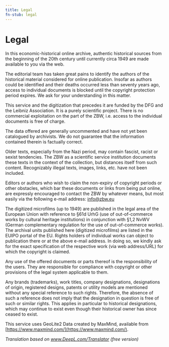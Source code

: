 ```yaml
---
title: Legal
fn-stub: legal
---
```


# Legal

In this economic-historical online archive, authentic historical sources from
the beginning of the 20th century until currently circa 1949 are made available
to you via the web.

The editorial team has taken great pains to identify the authors of the
historical material considered for online publication. Insofar as authors could
be identified and their deaths occurred less than seventy years ago, access to
individual documents is blocked until the copyright protection period expires.
We ask for your understanding in this matter.

This service and the digitization that precedes it are funded by the DFG and
the Leibniz Association. It is a purely scientific project. There is no
commercial exploitation on the part of the ZBW, i.e. access to the individual
documents is free of charge.

The data offered are generally uncommented and have not yet been catalogued by
archivists. We do not guarantee that the information contained therein is
factually correct.

Older texts, especially from the Nazi period, may contain fascist, racist or
sexist tendencies. The ZBW as a scientific service institution documents these
texts in the context of the collection, but distances itself from such content.
Recognizably illegal texts, images, links, etc. have not been included.

Editors or authors who wish to claim the non-expiry of copyright periods or
other obstacles, which bar these documents or links from being put online, are
expressly encouraged to contact the ZBW by whatever means, but most easily via
the following e-mail address:
<a href='ma&#105;l&#116;o&#58;%69&#110;&#102;o%40zbw&#46;eu?subject=PM20 Legal'>info&#64;zbw&#46;e&#117;</a>

<a name="eu">

The digitized microfilms (up to 1949) are published in the legal area of the
European Union with reference to §61d UrhG (use of out-of-commerce works by
cultural heritage institutions) in conjunction with §1,2 NvWV (German
complementary regulation for the use of out-of-commerce works). The archival
units published here (digitized microfilms) are listed in the EUIPO
portal of the EU. Rights holders of individual works can object to publication
there or at the above e-mail address. In doing so, we kindly ask for the exact
specification of the respective work (via web address/URL) for which the
copyright is claimed.

Any use of the offered documents or parts thereof is the responsibility of the
users. They are responsible for compliance with copyright or other provisions
of the legal system applicable to them.

Any brands (trademarks), work titles, company designations, designations of
origin, registered designs, patents or utility models are mentioned without any
special reference to such rights. Therefore, the absence of such a reference
does not imply that the designation in question is free of such or similar
rights. This applies in particular to historical designations, which may
continue to exist even though their historical owner has since ceased to exist.

This service uses GeoLite2 Data created by MaxMind, available from
[https://www.maxmind.com/](https://www.maxmind.com/).

_Translation based on www.DeepL.com/Translator (free version)_
